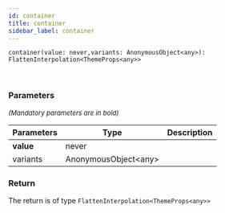 ```yaml
---
id: container
title: container
sidebar_label: container
---
```


```tsx
container(value: never,variants: AnonymousObject<any>): FlattenInterpolation<ThemeProps<any>>
```
<br/>



### Parameters

<font size="2"><i>(Mandatory parameters are in bold)</i></font>

| Parameters | Type | Description |
| --------- | ---- | ----------- |
| **value** | never |  |
| variants | AnonymousObject<any\> |  |


### Return



The return is of type <code>FlattenInterpolation<ThemeProps<any\>\></code>